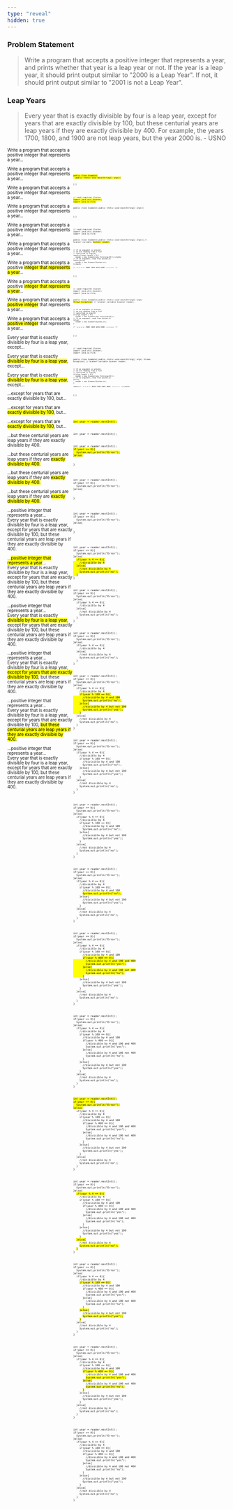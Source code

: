 ```yaml
---
type: "reveal"
hidden: true
---
```


<section>
  <h3>Problem Statement</h3>
  <blockquote class="stretch" style="text-align: left">Write a program that accepts a positive integer that represents a year, and prints whether that year is a leap year or not. If the year is a leap year, it should print output similar to "2000 is a Leap Year". If not, it should print output similar to "2001 is not a Leap Year".</blockquote>
</section>
<section>
  <h3>Leap Years</h3>
  <blockquote class="stretch" style="text-align: left">Every year that is exactly divisible by four is a leap year, except for years that are exactly divisible by 100, but these centurial years are leap years if they are exactly divisible by 400. For example, the years 1700, 1800, and 1900 are not leap years, but the year 2000 is. - USNO</blockquote>
</section>
<section>
  <div style="float: right; width: 70%">
    <pre class="stretch"><code class="java">
    </code></pre>
  </div>
  <div style="width: 30%">
  <p style="font-size: .7em">Write a program that accepts a positive integer that represents a year...</p>
</section>
<section>
  <div style="float: right; width: 70%">
    <pre class="stretch" style="font-size: .37em"><code class="java"><mark>public class Example{
  public static void main(String[] args){

  }
}</mark></code></pre>
  </div>
  <div style="width: 30%">
  <p style="font-size: .7em">Write a program that accepts a positive integer that represents a year...</p>
</section>
<section>
  <div style="float: right; width: 70%">
    <pre class="stretch" style="font-size: .37em"><code class="java">// Load required classes
<mark>import java.util.Scanner;
import java.io.File;</mark>

public class Example{
  public static void main(String[] args){

  }
}</code></pre>
  </div>
  <div style="width: 30%">
  <p style="font-size: .7em">Write a program that accepts a positive integer that represents a year...</p>
</section>
<section>
  <div style="float: right; width: 70%">
    <pre class="stretch" style="font-size: .37em"><code class="java">// Load required classes
import java.util.Scanner;
import java.io.File;

public class Example{
  public static void main(String[] args){
    // Scanner variable
    <mark>Scanner reader;</mark>

    // If an argument is present,
    // we are reading from a file
    // specified in args[0]
    <mark>if(args.length > 0){
      reader = new Scanner(new File(args[0]));</mark>
    // If no argument, read from System.in
    <mark>}else{
      reader = new Scanner(System.in);
    }</mark>

    /* -=-=-=-=- MORE CODE GOES HERE -=-=-=-=- */
  }
}</code></pre>
  </div>
  <div style="width: 30%">
  <p style="font-size: .7em">Write a program that accepts a positive integer that represents a year...</p>
</section>
<section>
  <div style="float: right; width: 70%">
    <pre class="stretch" style="font-size: .37em"><code class="java">// Load required classes
import java.util.Scanner;
import java.io.File;

public class Example{
  public static void main(String[] args) <mark>throws Exception</mark>{
    // Scanner variable
    Scanner reader;

    // If an argument is present,
    // we are reading from a file
    // specified in args[0]
    if(args.length > 0){
      reader = new Scanner(new File(args[0]));
    // If no argument, read from System.in
    }else{
      reader = new Scanner(System.in);
    }

    /* -=-=-=-=- MORE CODE GOES HERE -=-=-=-=- */
  }
}</code></pre>
  </div>
  <div style="width: 30%">
  <p style="font-size: .7em">Write a program that accepts a positive integer that represents a year...</p>
</section>
<section>
  <div style="float: right; width: 70%">
    <pre class="stretch" style="font-size: .37em"><code class="java">// Load required classes
import java.util.Scanner;
import java.io.File;

public class Example{
  public static void main(String[] args) throws Exception{
    // Scanner variable
    Scanner reader;

    // If an argument is present,
    // we are reading from a file
    // specified in args[0]
    if(args.length > 0){
      reader = new Scanner(new File(args[0]));
    // If no argument, read from System.in
    }else{
      reader = new Scanner(System.in);
    }

    <mark>/* -=-=-=-=- MORE CODE GOES HERE -=-=-=-=- */</mark>
  }
}</code></pre>
  </div>
  <div style="width: 30%">
  <p style="font-size: .7em">Write a program that accepts a positive integer that represents a year...</p>
</section>
<section>
  <div style="float: right; width: 70%">
    <pre class="stretch" style="font-size: .5em"><code class="java">
    </code></pre>
  </div>
  <div style="width: 30%">
  <p style="font-size: .7em">Write a program that accepts a positive <mark>integer that represents a year</mark>...</p>
</section>
<section>
  <div style="float: right; width: 70%">
    <pre class="stretch" style="font-size: .5em"><code class="java"><mark>int year = reader.nextInt();</mark>
    </code></pre>
  </div>
  <div style="width: 30%">
  <p style="font-size: .7em">Write a program that accepts a positive <mark>integer that represents a year</mark>...</p>
</section>
<section>
  <div style="float: right; width: 70%">
    <pre class="stretch" style="font-size: .5em"><code class="java">int year = reader.nextInt();
    </code></pre>
  </div>
  <div style="width: 30%">
  <p style="font-size: .7em">Write a program that accepts a <mark>positive integer</mark> that represents a year...</p>
</section>
<section>
  <div style="float: right; width: 70%">
    <pre class="stretch" style="font-size: .5em"><code class="java">int year = reader.nextInt();
<mark>if(year <= 0){
  System.out.println("Error");
}else{

}</mark>
    </code></pre>
  </div>
  <div style="width: 30%">
  <p style="font-size: .7em">Write a program that accepts a <mark>positive integer</mark> that represents a year...</p>
</section>
<section>
  <div style="float: right; width: 70%">
    <pre class="stretch" style="font-size: .5em"><code class="java">int year = reader.nextInt();
if(year <= 0){
  System.out.println("Error");
}else{

}
    </code></pre>
  </div>
  <div style="width: 30%">
  <p style="font-size: .7em">Every year that is exactly divisible by four is a leap year, except...</p>
</section>
<section>
  <div style="float: right; width: 70%">
    <pre class="stretch" style="font-size: .5em"><code class="java">int year = reader.nextInt();
if(year <= 0){
  System.out.println("Error");
}else{

}
    </code></pre>
  </div>
  <div style="width: 30%">
  <p style="font-size: .7em">Every year that is exactly <mark>divisible by four is a leap year</mark>, except...</p>
</section>
<section>
  <div style="float: right; width: 70%">
    <pre class="stretch" style="font-size: .5em"><code class="java">int year = reader.nextInt();
if(year <= 0){
  System.out.println("Error");
}else{
  <mark>if(year % 4 == 0){
    //divisible by 4
  }else{
    //not divisible by 4
    System.out.println("no");
  }</mark>
}
    </code></pre>
  </div>
  <div style="width: 30%">
  <p style="font-size: .7em">Every year that is exactly <mark>divisible by four is a leap year</mark>, except...</p>
</section>
<section>
  <div style="float: right; width: 70%">
    <pre class="stretch" style="font-size: .5em"><code class="java">int year = reader.nextInt();
if(year <= 0){
  System.out.println("Error");
}else{
  if(year % 4 == 0){
    //divisible by 4
  }else{
    //not divisible by 4
    System.out.println("no");
  }
}
    </code></pre>
  </div>
  <div style="width: 30%">
  <p style="font-size: .7em">...except for years that are exactly divisible by 100, but...</p>
</section>
<section>
  <div style="float: right; width: 70%">
    <pre class="stretch" style="font-size: .5em"><code class="java">int year = reader.nextInt();
if(year <= 0){
  System.out.println("Error");
}else{
  if(year % 4 == 0){
    //divisible by 4
  }else{
    //not divisible by 4
    System.out.println("no");
  }
}
    </code></pre>
  </div>
  <div style="width: 30%">
  <p style="font-size: .7em">...except for years that are <mark>exactly divisible by 100</mark>, but...</p>
</section>
<section>
  <div style="float: right; width: 70%">
    <pre class="stretch" style="font-size: .5em"><code class="java">int year = reader.nextInt();
if(year <= 0){
  System.out.println("Error");
}else{
  if(year % 4 == 0){
    //divisible by 4
    <mark>if(year % 100 == 0){
      //divisible by 4 and 100
      System.out.println("no");
    }else{
      //divisible by 4 but not 100
      System.out.println("yes");
    }</mark>
  }else{
    //not divisible by 4
    System.out.println("no");
  }
}
    </code></pre>
  </div>
  <div style="width: 30%">
  <p style="font-size: .7em">...except for years that are <mark>exactly divisible by 100</mark>, but...</p>
</section>
<section>
  <div style="float: right; width: 70%">
    <pre class="stretch" style="font-size: .5em"><code class="java">int year = reader.nextInt();
if(year <= 0){
  System.out.println("Error");
}else{
  if(year % 4 == 0){
    //divisible by 4
    if(year % 100 == 0){
      //divisible by 4 and 100
      System.out.println("no");
    }else{
      //divisible by 4 but not 100
      System.out.println("yes");
    }
  }else{
    //not divisible by 4
    System.out.println("no");
  }
}
    </code></pre>
  </div>
  <div style="width: 30%">
  <p style="font-size: .7em">...but these centurial years are leap years if they are exactly divisible by 400.</p>
</section>
<section>
  <div style="float: right; width: 70%">
    <pre class="stretch" style="font-size: .5em"><code class="java">int year = reader.nextInt();
if(year <= 0){
  System.out.println("Error");
}else{
  if(year % 4 == 0){
    //divisible by 4
    if(year % 100 == 0){
      //divisible by 4 and 100
      System.out.println("no");
    }else{
      //divisible by 4 but not 100
      System.out.println("yes");
    }
  }else{
    //not divisible by 4
    System.out.println("no");
  }
}
    </code></pre>
  </div>
  <div style="width: 30%">
  <p style="font-size: .7em">...but these centurial years are leap years if they are <mark>exactly divisible by 400.</mark></p>
</section>
<section>
  <div style="float: right; width: 70%">
    <pre class="stretch" style="font-size: .5em"><code class="java">int year = reader.nextInt();
if(year <= 0){
  System.out.println("Error");
}else{
  if(year % 4 == 0){
    //divisible by 4
    if(year % 100 == 0){
      //divisible by 4 and 100
      <mark>System.out.println("no");</mark>
    }else{
      //divisible by 4 but not 100
      System.out.println("yes");
    }
  }else{
    //not divisible by 4
    System.out.println("no");
  }
}
    </code></pre>
  </div>
  <div style="width: 30%">
  <p style="font-size: .7em">...but these centurial years are leap years if they are <mark>exactly divisible by 400.</mark></p>
</section>
<section>
  <div style="float: right; width: 70%">
    <pre class="stretch" style="font-size: .5em"><code class="java">int year = reader.nextInt();
if(year <= 0){
  System.out.println("Error");
}else{
  if(year % 4 == 0){
    //divisible by 4
    if(year % 100 == 0){
      //divisible by 4 and 100
      <mark>if(year % 400 == 0){
        //divisible by 4 and 100 and 400
        System.out.println("yes");
      }else{
        //divisible by 4 and 100 not 400
        System.out.println("no");
      }</mark>
    }else{
      //divisible by 4 but not 100
      System.out.println("yes");
    }
  }else{
    //not divisible by 4
    System.out.println("no");
  }
}
    </code></pre>
  </div>
  <div style="width: 30%">
  <p style="font-size: .7em">...but these centurial years are leap years if they are <mark>exactly divisible by 400.</mark></p>
</section>
<section>
  <div style="float: right; width: 70%">
    <pre class="stretch" style="font-size: .5em"><code class="java">int year = reader.nextInt();
if(year <= 0){
  System.out.println("Error");
}else{
  if(year % 4 == 0){
    //divisible by 4
    if(year % 100 == 0){
      //divisible by 4 and 100
      if(year % 400 == 0){
        //divisible by 4 and 100 and 400
        System.out.println("yes");
      }else{
        //divisible by 4 and 100 not 400
        System.out.println("no");
      }
    }else{
      //divisible by 4 but not 100
      System.out.println("yes");
    }
  }else{
    //not divisible by 4
    System.out.println("no");
  }
}
    </code></pre>
  </div>
  <div style="width: 30%">
  <p style="font-size: .7em">...positive integer that represents a year...<br>Every year that is exactly divisible by four is a leap year, except for years that are exactly divisible by 100, but these centurial years are leap years if they are exactly divisible by 400.</p>
</section>
<section>
  <div style="float: right; width: 70%">
    <pre class="stretch" style="font-size: .5em"><code class="java"><mark>int year = reader.nextInt();
if(year <= 0){
  System.out.println("Error");
}else{</mark>
  if(year % 4 == 0){
    //divisible by 4
    if(year % 100 == 0){
      //divisible by 4 and 100
      if(year % 400 == 0){
        //divisible by 4 and 100 and 400
        System.out.println("yes");
      }else{
        //divisible by 4 and 100 not 400
        System.out.println("no");
      }
    }else{
      //divisible by 4 but not 100
      System.out.println("yes");
    }
  }else{
    //not divisible by 4
    System.out.println("no");
  }
}
    </code></pre>
  </div>
  <div style="width: 30%">
  <p style="font-size: .7em">...<mark>positive integer that represents a year</mark>...<br>Every year that is exactly divisible by four is a leap year, except for years that are exactly divisible by 100, but these centurial years are leap years if they are exactly divisible by 400.</p>
</section>
<section>
  <div style="float: right; width: 70%">
    <pre class="stretch" style="font-size: .5em"><code class="java">int year = reader.nextInt();
if(year <= 0){
  System.out.println("Error");
}else{
  <mark>if(year % 4 == 0){</mark>
    //divisible by 4
    if(year % 100 == 0){
      //divisible by 4 and 100
      if(year % 400 == 0){
        //divisible by 4 and 100 and 400
        System.out.println("yes");
      }else{
        //divisible by 4 and 100 not 400
        System.out.println("no");
      }
    }else{
      //divisible by 4 but not 100
      System.out.println("yes");
    }
  <mark>}else{</mark>
    //not divisible by 4
    <mark>System.out.println("no");</mark>
  <mark>}</mark>
}
    </code></pre>
  </div>
  <div style="width: 30%">
  <p style="font-size: .7em">...positive integer that represents a year...<br>Every year that is exactly <mark>divisible by four is a leap year</mark>, except for years that are exactly divisible by 100, but these centurial years are leap years if they are exactly divisible by 400.</p>
</section>
<section>
  <div style="float: right; width: 70%">
    <pre class="stretch" style="font-size: .5em"><code class="java">int year = reader.nextInt();
if(year <= 0){
  System.out.println("Error");
}else{
  if(year % 4 == 0){
    //divisible by 4
    <mark>if(year % 100 == 0){</mark>
      //divisible by 4 and 100
      if(year % 400 == 0){
        //divisible by 4 and 100 and 400
        System.out.println("yes");
      }else{
        //divisible by 4 and 100 not 400
        System.out.println("no");
      }
    <mark>}else{</mark>
      //divisible by 4 but not 100
      <mark>System.out.println("yes");</mark>
    <mark>}</mark>
  }else{
    //not divisible by 4
    System.out.println("no");
  }
}
    </code></pre>
  </div>
  <div style="width: 30%">
  <p style="font-size: .7em">...positive integer that represents a year...<br>Every year that is exactly divisible by four is a leap year, <mark>except for years that are exactly divisible by 100</mark>, but these centurial years are leap years if they are exactly divisible by 400.</p>
</section>
<section>
  <div style="float: right; width: 70%">
    <pre class="stretch" style="font-size: .5em"><code class="java">int year = reader.nextInt();
if(year <= 0){
  System.out.println("Error");
}else{
  if(year % 4 == 0){
    //divisible by 4
    if(year % 100 == 0){
      //divisible by 4 and 100
      <mark>if(year % 400 == 0){</mark>
        //divisible by 4 and 100 and 400
        <mark>System.out.println("yes");</mark>
      <mark>}else{</mark>
        //divisible by 4 and 100 not 400
        <mark>System.out.println("no");</mark>
      <mark>}</mark>
    }else{
      //divisible by 4 but not 100
      System.out.println("yes");
    }
  }else{
    //not divisible by 4
    System.out.println("no");
  }
}
    </code></pre>
  </div>
  <div style="width: 30%">
  <p style="font-size: .7em">...positive integer that represents a year...<br>Every year that is exactly divisible by four is a leap year, except for years that are exactly divisible by 100, <mark>but these centurial years are leap years if they are exactly divisible by 400.</mark></p>
</section>
<section>
  <div style="float: right; width: 70%">
    <pre class="stretch" style="font-size: .5em"><code class="java">int year = reader.nextInt();
if(year <= 0){
  System.out.println("Error");
}else{
  if(year % 4 == 0){
    //divisible by 4
    if(year % 100 == 0){
      //divisible by 4 and 100
      if(year % 400 == 0){
        //divisible by 4 and 100 and 400
        System.out.println("yes");
      }else{
        //divisible by 4 and 100 not 400
        System.out.println("no");
      }
    }else{
      //divisible by 4 but not 100
      System.out.println("yes");
    }
  }else{
    //not divisible by 4
    System.out.println("no");
  }
}
    </code></pre>
  </div>
  <div style="width: 30%">
  <p style="font-size: .7em">...positive integer that represents a year...<br>Every year that is exactly divisible by four is a leap year, except for years that are exactly divisible by 100, but these centurial years are leap years if they are exactly divisible by 400.</p>
</section>
